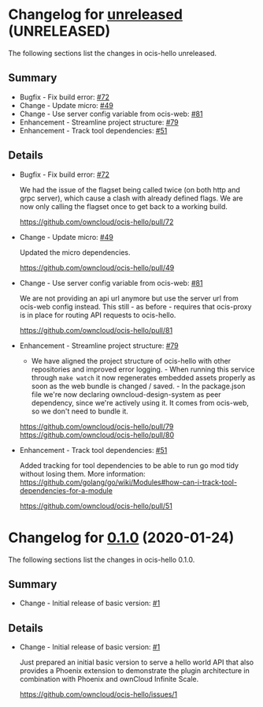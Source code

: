 # Changelog for [unreleased] (UNRELEASED)

The following sections list the changes in ocis-hello unreleased.

[unreleased]: https://github.com/owncloud/ocis-hello/compare/v0.1.0...master

## Summary

* Bugfix - Fix build error: [#72](https://github.com/owncloud/ocis-hello/pull/72)
* Change - Update micro: [#49](https://github.com/owncloud/ocis-hello/pull/49)
* Change - Use server config variable from ocis-web: [#81](https://github.com/owncloud/ocis-hello/pull/81)
* Enhancement - Streamline project structure: [#79](https://github.com/owncloud/ocis-hello/pull/79)
* Enhancement - Track tool dependencies: [#51](https://github.com/owncloud/ocis-hello/pull/51)

## Details

* Bugfix - Fix build error: [#72](https://github.com/owncloud/ocis-hello/pull/72)

   We had the issue of the flagset being called twice (on both http and grpc server), which cause a
   clash with already defined flags. We are now only calling the flagset once to get back to a
   working build.

   https://github.com/owncloud/ocis-hello/pull/72


* Change - Update micro: [#49](https://github.com/owncloud/ocis-hello/pull/49)

   Updated the micro dependencies.

   https://github.com/owncloud/ocis-hello/pull/49


* Change - Use server config variable from ocis-web: [#81](https://github.com/owncloud/ocis-hello/pull/81)

   We are not providing an api url anymore but use the server url from ocis-web config instead. This
   still - as before - requires that ocis-proxy is in place for routing API requests to ocis-hello.

   https://github.com/owncloud/ocis-hello/pull/81


* Enhancement - Streamline project structure: [#79](https://github.com/owncloud/ocis-hello/pull/79)

   - We have aligned the project structure of ocis-hello with other repositories and improved
   error logging. - When running this service through `make watch` it now regenerates embedded
   assets properly as soon as the web bundle is changed / saved. - In the package.json file we're now
   declaring owncloud-design-system as peer dependency, since we're actively using it. It
   comes from ocis-web, so we don't need to bundle it.

   https://github.com/owncloud/ocis-hello/pull/79
   https://github.com/owncloud/ocis-hello/pull/80


* Enhancement - Track tool dependencies: [#51](https://github.com/owncloud/ocis-hello/pull/51)

   Added tracking for tool dependencies to be able to run go mod tidy without losing them. More
   information:
   https://github.com/golang/go/wiki/Modules#how-can-i-track-tool-dependencies-for-a-module

   https://github.com/owncloud/ocis-hello/pull/51

# Changelog for [0.1.0] (2020-01-24)

The following sections list the changes in ocis-hello 0.1.0.

[0.1.0]: https://github.com/owncloud/ocis-hello/compare/c43f3a33cb0b57d7e25ebc88c138d22e95f88cfe...v0.1.0

## Summary

* Change - Initial release of basic version: [#1](https://github.com/owncloud/ocis-hello/issues/1)

## Details

* Change - Initial release of basic version: [#1](https://github.com/owncloud/ocis-hello/issues/1)

   Just prepared an initial basic version to serve a hello world API that also provides a Phoenix
   extension to demonstrate the plugin architecture in combination with Phoenix and ownCloud
   Infinite Scale.

   https://github.com/owncloud/ocis-hello/issues/1

